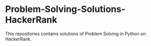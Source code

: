 # Problem-Solving-Solutions-HackerRank

This repositories contains solutions of Problem Solving in Python on HackerRank.
